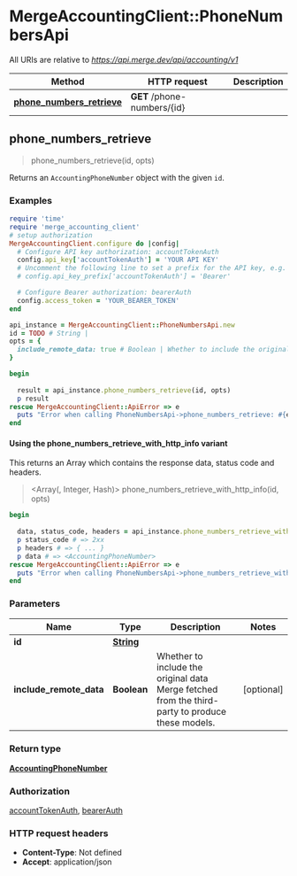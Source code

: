 # MergeAccountingClient::PhoneNumbersApi

All URIs are relative to *https://api.merge.dev/api/accounting/v1*

| Method | HTTP request | Description |
| ------ | ------------ | ----------- |
| [**phone_numbers_retrieve**](PhoneNumbersApi.md#phone_numbers_retrieve) | **GET** /phone-numbers/{id} |  |


## phone_numbers_retrieve

> <AccountingPhoneNumber> phone_numbers_retrieve(id, opts)



Returns an `AccountingPhoneNumber` object with the given `id`.

### Examples

```ruby
require 'time'
require 'merge_accounting_client'
# setup authorization
MergeAccountingClient.configure do |config|
  # Configure API key authorization: accountTokenAuth
  config.api_key['accountTokenAuth'] = 'YOUR API KEY'
  # Uncomment the following line to set a prefix for the API key, e.g. 'Bearer' (defaults to nil)
  # config.api_key_prefix['accountTokenAuth'] = 'Bearer'

  # Configure Bearer authorization: bearerAuth
  config.access_token = 'YOUR_BEARER_TOKEN'
end

api_instance = MergeAccountingClient::PhoneNumbersApi.new
id = TODO # String | 
opts = {
  include_remote_data: true # Boolean | Whether to include the original data Merge fetched from the third-party to produce these models.
}

begin
  
  result = api_instance.phone_numbers_retrieve(id, opts)
  p result
rescue MergeAccountingClient::ApiError => e
  puts "Error when calling PhoneNumbersApi->phone_numbers_retrieve: #{e}"
end
```

#### Using the phone_numbers_retrieve_with_http_info variant

This returns an Array which contains the response data, status code and headers.

> <Array(<AccountingPhoneNumber>, Integer, Hash)> phone_numbers_retrieve_with_http_info(id, opts)

```ruby
begin
  
  data, status_code, headers = api_instance.phone_numbers_retrieve_with_http_info(id, opts)
  p status_code # => 2xx
  p headers # => { ... }
  p data # => <AccountingPhoneNumber>
rescue MergeAccountingClient::ApiError => e
  puts "Error when calling PhoneNumbersApi->phone_numbers_retrieve_with_http_info: #{e}"
end
```

### Parameters

| Name | Type | Description | Notes |
| ---- | ---- | ----------- | ----- |
| **id** | [**String**](.md) |  |  |
| **include_remote_data** | **Boolean** | Whether to include the original data Merge fetched from the third-party to produce these models. | [optional] |

### Return type

[**AccountingPhoneNumber**](AccountingPhoneNumber.md)

### Authorization

[accountTokenAuth](../README.md#accountTokenAuth), [bearerAuth](../README.md#bearerAuth)

### HTTP request headers

- **Content-Type**: Not defined
- **Accept**: application/json

